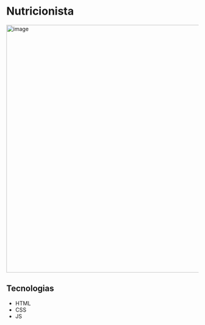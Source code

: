 # Nutricionista

<img width="650" alt="image" src="https://user-images.githubusercontent.com/94869300/210415686-d8013c82-f7f4-40ff-91dd-ca64cd662c2d.png">

## Tecnologias
- HTML
- CSS
- JS
